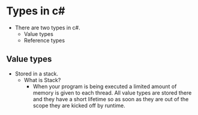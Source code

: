 # Types in c#
- There are two types in c#. 
    - Value types
    - Reference types
## Value types
- Stored in a stack.
    - What is Stack? 
        - When your program is being executed a limited amount of memory is given to each thread. All value types are stored there and they have a short   lifetime  so as soon as they are out of the scope they are kicked off by runtime.

